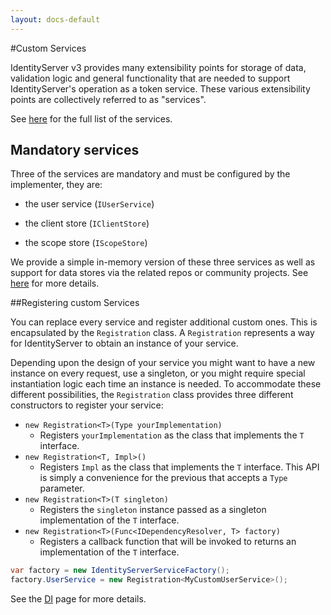 ```yaml
---
layout: docs-default
---
```


#Custom Services

IdentityServer v3 provides many extensibility points for storage of data, validation logic and general functionality
that are needed to support IdentityServer's operation as a token service.
These various extensibility points are collectively referred to as "services".

See [here](../configuration/serviceFactory.html) for the full list of the services.

## Mandatory services
Three of the services are mandatory and must be configured by the implementer, they are:

* the user service (`IUserService`)

* the client store (`IClientStore`)

* the scope store (`IScopeStore`)

We provide a simple in-memory version of these three services as well as support for data stores via the related repos or community projects.
See [here](../configuration/inMemoryFactory.html) for more details.

##Registering custom Services

You can replace every service and register additional custom ones. This is encapsulated by the `Registration` class.
A `Registration` represents a way for IdentityServer to obtain an instance of your service.

Depending upon the design of your service you might want to have a new instance on every request, use a singleton,
or you might require special instantiation logic each time an instance is needed.
To accommodate these different possibilities, the `Registration` class provides three different constructors to register your service:

* `new Registration<T>(Type yourImplementation)`
    * Registers `yourImplementation` as the class that implements the `T` interface.
* `new Registration<T, Impl>()`
    * Registers `Impl` as the class that implements the `T` interface. This API is simply a convenience for the previous that accepts a `Type` parameter.
* `new Registration<T>(T singleton)`
    * Registers the `singleton` instance passed as a singleton implementation of the `T` interface.
* `new Registration<T>(Func<IDependencyResolver, T> factory)`
    * Registers a callback function that will be invoked to returns an implementation of the `T` interface.

```csharp
var factory = new IdentityServerServiceFactory();
factory.UserService = new Registration<MyCustomUserService>();
```

See the [DI](di.html) page for more details.
